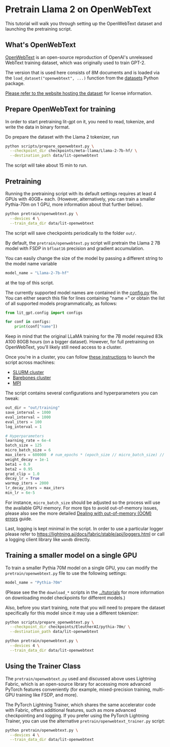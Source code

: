 # Pretrain Llama 2 on OpenWebText

This tutorial will walk you through setting up the OpenWebText dataset and launching the pretraining script.

## What's OpenWebText

[OpenWebText](https://github.com/jcpeterson/openwebtext) is an open-source reproduction of OpenAI's unreleased WebText training dataset, which was originally used to train GPT-2. 

The version that is used here consists of 8M documents and is loaded via the `load_dataset("openwebtext", ...)` function from the [datasets](https://github.com/huggingface/datasets) Python package.

[Please refer to the website hosting the dataset](https://huggingface.co/datasets/Skylion007/openwebtext) for license information.


## Prepare OpenWebText for training


In order to start pretraining lit-gpt
on it, you need to read, tokenize, and write the data in binary format.

Do prepare the dataset with the Llama 2 tokenizer, run

```bash
python scripts/prepare_openwebtext.py \
  --checkpoint_dir checkpoints/meta-llama/Llama-2-7b-hf/ \
  --destination_path data/lit-openwebtext
```

The script will take about 15 min to run.


## Pretraining

Running the pretraining script with its default settings requires at least 4 GPUs with 40GB+ each. (However, alternatively, you can train a smaller Pythia-70m on 1 GPU, more information about that further below).

```bash
python pretrain/openwebtext.py \
  --devices 4 \
  --train_data_dir data/lit-openwebtext
```

The script will save checkpoints periodically to the folder `out/`.

By default, the `pretrain/openwebtext.py` script will pretrain the Llama 2 7B model with FSDP in
`bfloat16` precision and gradient accumulation.

You can easily change the size of the model by passing a different string to the model name variable

```python
model_name = "Llama-2-7b-hf"
```

at the top of this script.

The currently supported model names are contained in the [config.py](https://github.com/Lightning-AI/lit-gpt/lit_gpt/config.py) file. 
You can either search this file for lines containing "name =" or obtain the list of all supported models programmatically, as follows:

```python
from lit_gpt.config import configs

for conf in configs:
    print(conf["name"])
```

Keep in mind that the original LLaMA training for the 7B model required 83k A100 80GB
hours (on a bigger dataset). However, for full pretraining on OpenWebText, you'll likely still need access to a cluster.

Once you're in a cluster, you can follow [these instructions](https://lightning.ai/docs/fabric/stable/guide/multi_node/other.html)
to launch the script across machines:

- [SLURM cluster](https://lightning.ai/docs/fabric/stable/guide/multi_node/slurm.html)
- [Barebones cluster](https://lightning.ai/docs/fabric/stable/guide/multi_node/barebones.html)
- [MPI](https://lightning.ai/docs/fabric/stable/guide/multi_node/other.html)

The script contains several configurations and hyperparameters you can tweak:

```python
out_dir = "out/training"
save_interval = 1000
eval_interval = 1000
eval_iters = 100
log_interval = 1

# Hyperparameters
learning_rate = 6e-4
batch_size = 125
micro_batch_size = 6
max_iters = 600000  # num_epochs * (epoch_size // micro_batch_size) // devices
weight_decay = 1e-1
beta1 = 0.9
beta2 = 0.95
grad_clip = 1.0
decay_lr = True
warmup_iters = 2000
lr_decay_iters = max_iters
min_lr = 6e-5
```

For instance, `micro_batch_size` should be adjusted so the process will use the available
GPU memory. For more tips to avoid out-of-memory issues, please also see the more detailed
[Dealing with out-of-memory (OOM) errors](oom.md) guide.

Last, logging is kept minimal in the script. In order to use a particular logger
please refer to <https://lightning.ai/docs/fabric/stable/api/loggers.html> or
call a logging client library like `wandb` directly.

## Training a smaller model on a single GPU

To train a smaller Pythia 70M model on a single GPU, you can modify the `pretrain/openwebtext.py` file to use the following settings:


```python
model_name = "Pythia-70m"
```

(Please see the the `download_*` scripts in the [../tutorials](../tutorials) for more information on downloading model checkpoints for different models.)

Also, before you start training, note that you will need to prepare the dataset specifically for this model since it may use a different tokenizer:

```bash
python scripts/prepare_openwebtext.py \
  --checkpoint_dir checkpoints/EleutherAI/pythia-70m/ \
  --destination_path data/lit-openwebtext

python pretrain/openwebtext.py \
  --devices 4 \
  --train_data_dir data/lit-openwebtext
```

## Using the Trainer Class

The `pretrain/openwebtext.py` used and discussed above uses Lightning Fabric, which is an open-source library for accessing more advanced PyTorch features conveniently (for example, mixed-precision training, multi-GPU training like FSDP, and more).

The PyTorch Lightning Trainer, which shares the same accelerator code with Fabric, offers additional features, such as more advanced checkpointing and logging. If you prefer using the PyTorch Lightning Trainer, you can use the alternative `pretrain/openwebtext_trainer.py` script:

```bash
python pretrain/openwebtext.py \
  --devices 4 \
  --train_data_dir data/lit-openwebtext
```